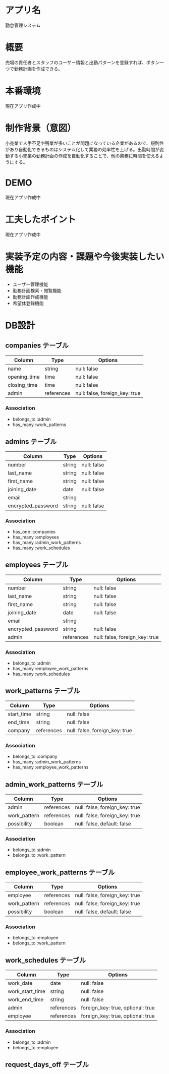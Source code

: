 # アプリ名
勤怠管理システム

# 概要
売場の責任者とスタッフのユーザー情報と出勤パターンを登録すれば、ボタン一つで勤務計画を作成できる。

# 本番環境
現在アプリ作成中

# 制作背景（意図）
小売業で人手不足や残業が多いことが問題になっている企業があるので、規則性があり自動化できるものはシステム化して業務の効率性を上げる。出勤時間が変動する小売業の勤務計画の作成を自動化することで、他の業務に時間を使えるようにする。

# DEMO
現在アプリ作成中

# 工夫したポイント
現在アプリ作成中

# 実装予定の内容・課題や今後実装したい機能
- ユーザー管理機能
- 勤務計画検索・閲覧機能
- 勤務計画作成機能
- 希望休登録機能

# DB設計

## companies テーブル

| Column       | Type       | Options                        |
| ------------ | ---------- | ------------------------------ |
| name         | string     | null: false                    |
| opening_time | time       | null: false                    |
| closing_time | time       | null: false                    |
| admin        | references | null: false, foreign_key: true |

### Association

- belongs_to :admin
- has_many   :work_patterns

## admins テーブル

| Column             | Type   | Options     |
| ------------------ | ------ | ----------- |
| number             | string | null: false |
| last_name          | string | null: false |
| first_name         | string | null: false |
| joining_date       | date   | null: false |
| email              | string |             |
| encrypted_password | string | null: false |

### Association

- has_one  :companies
- has_many :employees
- has_many :admin_work_patterns
- has_many :work_schedules

## employees テーブル

| Column             | Type       | Options                        |
| ------------------ | ---------- | ------------------------------ |
| number             | string     | null: false                    |
| last_name          | string     | null: false                    |
| first_name         | string     | null: false                    |
| joining_date       | date       | null: false                    |
| email              | string     |                                |
| encrypted_password | string     | null: false                    |
| admin              | references | null: false, foreign_key: true |

### Association

- belongs_to :admin
- has_many   :employee_work_patterns
- has_many   :work_schedules

## work_patterns テーブル

| Column     | Type       | Options                        |
| ---------- | ---------- | ------------------------------ |
| start_time | string     | null: false                    |
| end_time   | string     | null: false                    |
| company    | references | null: false, foreign_key: true |

### Association

- belongs_to :company
- has_many   :admin_work_patterns
- has_many   :employee_work_patterns

## admin_work_patterns テーブル

| Column          | Type       | Options                        |
| --------------- | ---------- | ------------------------------ |
| admin           | references | null: false, foreign_key: true |
| work_pattern    | references | null: false, foreign_key: true |
| possibility     | boolean    | null: false, default: false    |

### Association

- belongs_to :admin
- belongs_to :work_pattern

## employee_work_patterns テーブル

| Column          | Type       | Options                        |
| --------------- | ---------- | ------------------------------ |
| employee        | references | null: false, foreign_key: true |
| work_pattern    | references | null: false, foreign_key: true |
| possibility     | boolean    | null: false, default: false    |

### Association

- belongs_to :employee
- belongs_to :work_pattern

## work_schedules テーブル

| Column          | Type       | Options                           |
| --------------- | ---------- | --------------------------------- |
| work_date       | date       | null: false                       |
| work_start_time | string     | null: false                       |
| work_end_time   | string     | null: false                       |
| admin           | references | foreign_key: true, optional: true |
| employee        | references | foreign_key: true, optional: true |

### Association

- belongs_to :admin
- belongs_to :employee

## request_days_off テーブル